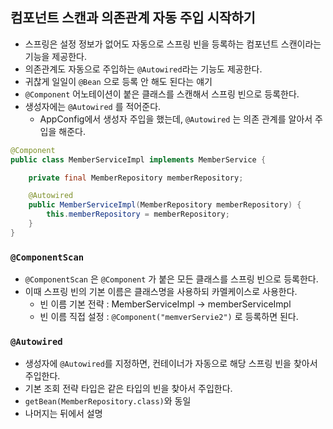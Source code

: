 ## 컴포넌트 스캔과 의존관계 자동 주입 시작하기

- 스프링은 설정 정보가 없어도 자동으로 스프링 빈을 등록하는 컴포넌트 스캔이라는 기능을 제공한다.
- 의존관계도 자동으로 주입하는 `@Autowired`라는 기능도 제공한다.
- 귀찮게 일일이 `@Bean` 으로 등록 안 해도 된다는 얘기
- `@Component` 어노테이션이 붙은 클래스를 스캔해서 스프링 빈으로 등록한다.
- 생성자에는 `@Autowired` 를 적어준다.
    - AppConfig에서 생성자 주입을 했는데,  `@Autowired` 는 의존 관계를 알아서 주입을 해준다.

```java
@Component
public class MemberServiceImpl implements MemberService {

    private final MemberRepository memberRepository;

    @Autowired
    public MemberServiceImpl(MemberRepository memberRepository) {
        this.memberRepository = memberRepository;
    }
}
```

### `@ComponentScan`

- `@ComponentScan` 은 `@Component` 가 붙은 모든 클래스를 스프링 빈으로 등록한다.
- 이때 스프링 빈의 기본 이름은 클래스명을 사용하되 카멜케이스로 사용한다.
    - 빈 이름 기본 전략 : MemberServiceImpl → memberServiceImpl
    - 빈 이름 직접 설정 : `@Component("memverServie2")` 로 등록하면 된다.

### `@Autowired`

- 생성자에 `@Autowired`를 지정하면, 컨테이너가 자동으로 해당 스프링 빈을 찾아서 주입한다.
- 기본 조회 전략 타입은 같은 타입의 빈을 찾아서 주입한다.
- `getBean(MemberRepository.class)`와 동일
- 나머지는 뒤에서 설명
